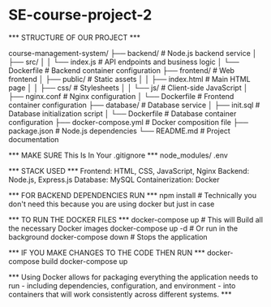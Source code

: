 # SE-course-project-2

*** STRUCTURE OF OUR PROJECT ***

course-management-system/
├── backend/                # Node.js backend service
│   ├── src/
│   │   └── index.js        # API endpoints and business logic
│   └── Dockerfile          # Backend container configuration
├── frontend/               # Web frontend
│   ├── public/             # Static assets
│   │   ├── index.html      # Main HTML page
│   │   ├── css/            # Stylesheets
│   │   └── js/             # Client-side JavaScript
│   ├── nginx.conf          # Nginx configuration
│   └── Dockerfile          # Frontend container configuration
├── database/               # Database service
│   ├── init.sql            # Database initialization script
│   └── Dockerfile          # Database container configuration
├── docker-compose.yml      # Docker composition file
├── package.json            # Node.js dependencies
└── README.md               # Project documentation

*** MAKE SURE This Is In Your .gitignore ***
node_modules/
.env

*** STACK USED ***
Frontend: HTML, CSS, JavaScript, Nginx
Backend: Node.js, Express.js
Database: MySQL
Containerization: Docker

*** FOR BACKEND DEPENDENCIES RUN ***
npm install   # Technically you don't need this because you are using docker but just in case

*** TO RUN THE DOCKER FILES ***
docker-compose up   # This will Build all the necessary Docker images
docker-compose up -d   # Or run in the background
docker-compose down      # Stops the application

*** IF YOU MAKE CHANGES TO THE CODE THEN RUN ***
docker-compose build
docker-compose up

*** Using Docker allows for packaging everything the application needs to run - including dependencies, configuration, and environment - into containers that will work consistently across different systems. *** 
